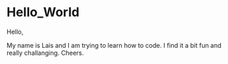 # Hello_World

Hello, 

My name is Lais and I am trying to learn how to code. I find it a bit fun and really challanging. Cheers.
